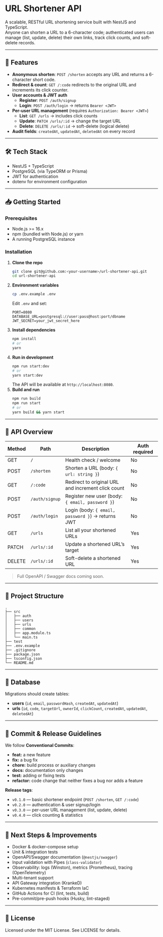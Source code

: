 # URL Shortener API

A scalable, RESTful URL shortening service built with NestJS and TypeScript.  
Anyone can shorten a URL to a 6-character code; authenticated users can manage (list, update, delete) their own links, track click counts, and soft-delete records.

---

## 🚀 Features

- **Anonymous shorten**: `POST /shorten` accepts any URL and returns a 6-character short code.
- **Redirect & count**: `GET /:code` redirects to the original URL and increments its click counter.
- **User accounts & JWT auth**
  - **Register**: `POST /auth/signup`
  - **Login**: `POST /auth/login` → returns `Bearer <JWT>`
- **Per-user URL management** (requires `Authorization: Bearer <JWT>`)
  - **List**: `GET /urls` → includes click counts
  - **Update**: `PATCH /urls/:id` → change the target URL
  - **Delete**: `DELETE /urls/:id` → soft-delete (logical delete)
- **Audit fields**: `createdAt`, `updatedAt`, `deletedAt` on every record

---

## 🛠️ Tech Stack

- NestJS + TypeScript
- PostgreSQL (via TypeORM or Prisma)
- JWT for authentication
- dotenv for environment configuration

---

## 📥 Getting Started

### Prerequisites

- Node.js >= 16.x
- npm (bundled with Node.js) or yarn
- A running PostgreSQL instance

### Installation

1. **Clone the repo**
   ```bash
   git clone git@github.com:<your-username>/url-shortener-api.git
   cd url-shortener-api
   ```
2. **Environment variables**
   ```bash
   cp .env.example .env
   ```
   Edit `.env` and set:
   ```
   PORT=8080
   DATABASE_URL=postgresql://user:pass@host:port/dbname
   JWT_SECRET=your_jwt_secret_here
   ```
3. **Install dependencies**
   ```bash
   npm install
   # or
   yarn
   ```
4. **Run in development**
   ```bash
   npm run start:dev
   # or
   yarn start:dev
   ```
   The API will be available at `http://localhost:8080`.
5. **Build and run**
   ```bash
   npm run build
   npm run start
   # or
   yarn build && yarn start
   ```

---

## 📄 API Overview

| Method | Path           | Description                                        | Auth required |
| ------ | -------------- | -------------------------------------------------- | ------------- |
| GET    | `/`            | Health check / welcome                             | No            |
| POST   | `/shorten`     | Shorten a URL (body: `{ url: string }`)            | No            |
| GET    | `/:code`       | Redirect to original URL and increment click count | No            |
| POST   | `/auth/signup` | Register new user (body: `{ email, password }`)    | No            |
| POST   | `/auth/login`  | Login (body: `{ email, password }`) → returns JWT  | No            |
| GET    | `/urls`        | List all your shortened URLs                       | Yes           |
| PATCH  | `/urls/:id`    | Update a shortened URL’s target                    | Yes           |
| DELETE | `/urls/:id`    | Soft-delete a shortened URL                        | Yes           |

> Full OpenAPI / Swagger docs coming soon.

---

## 📁 Project Structure

```
.
├── src
│   ├── auth
│   ├── users
│   ├── urls
│   ├── common
│   ├── app.module.ts
│   └── main.ts
├── test
├── .env.example
├── .gitignore
├── package.json
├── tsconfig.json
└── README.md
```

---

## 💾 Database

Migrations should create tables:

- **users** (`id`, `email`, `passwordHash`, `createdAt`, `updatedAt`)
- **urls** (`id`, `code`, `targetUrl`, `ownerId`, `clickCount`, `createdAt`, `updatedAt`, `deletedAt`)

---

## 📜 Commit & Release Guidelines

We follow **Conventional Commits**:

- **feat:** a new feature
- **fix:** a bug fix
- **chore:** build process or auxiliary changes
- **docs:** documentation only changes
- **test:** adding or fixing tests
- **refactor:** code change that neither fixes a bug nor adds a feature

**Release tags**:

- `v0.1.0` — basic shortener endpoint (`POST /shorten`, `GET /:code`)
- `v0.2.0` — authentication & user signup/login
- `v0.3.0` — per-user URL management (list, update, delete)
- `v0.4.0` — click counting & statistics

---

## 🚧 Next Steps & Improvements

- Docker & docker-compose setup
- Unit & integration tests
- OpenAPI/Swagger documentation (`@nestjs/swagger`)
- Input validation with Pipes (`class-validator`)
- Observability: logs (Winston), metrics (Prometheus), tracing (OpenTelemetry)
- Multi-tenant support
- API Gateway integration (KrankeD)
- Kubernetes manifests & Terraform IaC
- GitHub Actions for CI (lint, tests, build)
- Pre-commit/pre-push hooks (Husky, lint-staged)

---

## 📄 License

Licensed under the MIT License. See LICENSE for details.
